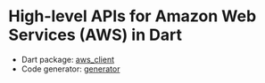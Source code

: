 # High-level APIs for Amazon Web Services (AWS) in Dart

- Dart package: [aws_client](https://github.com/agilord/aws_client/tree/master/aws_client)
- Code generator: [generator](https://github.com/agilord/aws_client/tree/master/generator)
